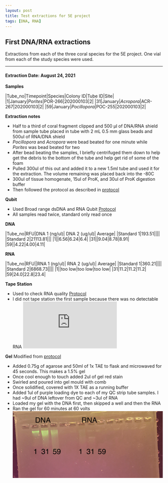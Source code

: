 ```yaml
---
layout: post
title: Test extractions for 5E project
tags: [DNA, RNA]
---
```


## First DNA/RNA extractions

Extractions from each of the three coral species for the 5E project. One vial from each of the study species were used. 

---

#### Extraction Date: August 24, 2021 
**Samples**

|Tube_no|Timepoint|Species|Colony ID|Tube ID|Site|
|1|January|*Porites*|POR-266|202000103|2|
|31|January|*Acropora*|ACR-267|202000103|2|
|59|January|*Pocillopora*|POC-255|202000103|2|

**Extraction notes**
 - Half to a third of coral fragment clipped and 500 μl of DNA/RNA shield from sample tube placed in tube with 2 mL 0.5 mm glass beads and 500ul of RNA/DNA shield
 - *Pocillopora* and *Acropora* were bead beated for one minute while *Porites* was bead beated for two
 - After bead beating the samples, I briefly centrifuged them down to help get the debris to the bottom of the tube and help get rid of some of the foam
 - Pulled 300ul of this out and added it to a new 1.5ml tube and used it for the extraction. The volume remaining was placed back into the -80C
 - 300ul of tissue homogenate, 15ul of ProK, and 30ul of ProK digestion buffer
 - Then followed the protocol as described in [protocol](https://github.com/emmastrand/EmmaStrand_Notebook/blob/master/_posts/2019-05-31-Zymo-Duet-RNA-DNA-Extraction-Protocol.md)


**Qubit**
 - Used Broad range dsDNA and RNA Qubit [Protocol](https://meschedl.github.io/MESPutnam_Open_Lab_Notebook/Qubit-Protocol/)
 - All samples read twice, standard only read once
 
**DNA**

|Tube_no|RFU|DNA 1 (ng/ul)| DNA 2 (ug/ul)| Average|
|Standard 1|193.51||||
|Standard 2|21113.81|||
|1||6.56|6.24|6.4|
|31||9.04|8.78|8.91|
|59||4.22|4.00|4.11|

**RNA**

|Tube_no|RFU||RNA 1 (ng/ul)| RNA 2 (ug/ul)| Average|
|Standard 1|360.21||||
|Standard 2|6868.73||||
|1||too low|too low|too low|
|31|11.2|11.2|11.2|
|59|24.0|22.8|23.4|

**Tape Station**
 - Used to check RNA quality [Protocol](https://meschedl.github.io/MESPutnam_Open_Lab_Notebook/RNA-TapeStation-Protocol/)
 - I did not tape station the first sample because there was no detectable RNA 
![2021-08-24-14.42.08_TP.pdf](https://github.com/Kterpis/Putnam_Lab_Notebook/blob/master/images/2021-08-24-14.42.08_TP.pdf)

**Gel**
Modified from [protocol](https://meschedl.github.io/MESPutnam_Open_Lab_Notebook/Gel-Protocol/)
 - Added 0.75g of agarose and 50ml of 1x TAE to flask and microwaved for 45 seconds. This makes a 1.5% gel
 - Once cool enough to touch added 2ul of gel red stain
 - Swirled and poured into gel mould with comb
 - Once solidified, covered with 1X TAE as a running buffer
 - Added 1ul of purple loading dye to each of my QC strip tube samples. I had ~9ul of DNA leftover from QC and ~3ul of RNA
 - Loaded my gel with the DNA first, then skipped a well and then the RNA
 - Ran the gel for 60 minutes at 60 volts
 ![20210824_gel.jpg](https://github.com/Kterpis/Putnam_Lab_Notebook/blob/master/images/20210824_gel.jpg)